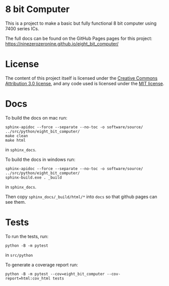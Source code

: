 # 8 bit Computer

This is a project to make a basic but fully functional 8 bit computer 
using 7400 series ICs.

The full docs can be found on the GitHub Pages pages for this
project: https://ninezerozeronine.github.io/eight_bit_computer/

# License

The content of this project itself is licensed under the [Creative Commons Attribution 3.0 license](http://creativecommons.org/licenses/by/3.0/us/deed.en_US), 
and any code used is licensed under the [MIT license](http://opensource.org/licenses/mit-license.php).

# Docs

To build the docs on mac run:

    sphinx-apidoc --force --separate --no-toc -o software/source/ ../src/python/eight_bit_computer/
    make clean
    make html

in `sphinx_docs`.

To build the docs in windows run:

    sphinx-apidoc --force --separate --no-toc -o software/source/ ../src/python/eight_bit_computer/
    sphinx-build.exe . _build

in `sphinx_docs`.

Then copy `sphinx_docs/_build/html/*` into `docs` so that github pages can see them.

# Tests

To run the tests, run:

    python -B -m pytest

in `src/python`

To generate a coverage report run:

    python -B -m pytest --cov=eight_bit_computer --cov-report=html:cov_html tests

